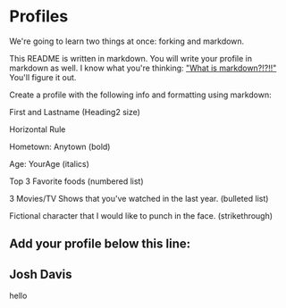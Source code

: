 # Profiles
We're going to learn two things at once: forking and markdown.

This README is written in markdown. You will write your profile in markdown as well. I know what you're thinking: ["What is markdown?!?!!"](http://lmgtfy.com/?q=What+is+markdown%3F) You'll figure it out.

Create a profile with the following info and formatting using markdown:

First and Lastname (Heading2 size)

Horizontal Rule

Hometown: Anytown (bold)

Age: YourAge (italics)

Top 3 Favorite foods (numbered list)

3 Movies/TV Shows that you've watched in the last year. (bulleted list)

Fictional character that I would like to punch in the face. (strikethrough)

Add your profile below this line:
---
## Josh Davis
hello
